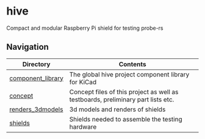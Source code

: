 # hive
Compact and modular Raspberry Pi shield for testing probe-rs

## Navigation
| Directory | Contents |
| --- | --- |
| [component_library](./component_library/) | The global hive project component library for KiCad |
| [concept](./concept/) | Concept files of this project as well as testboards, preliminary part lists etc. |
| [renders_3dmodels](./renders_3dmodels/) | 3d models and renders of shields |
| [shields](./shields/) | Shields needed to assemble the testing hardware |


